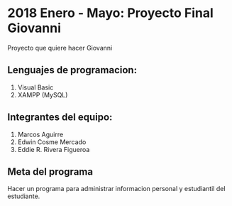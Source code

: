 # 2018 Enero - Mayo: Proyecto Final Giovanni
Proyecto que quiere hacer Giovanni

## Lenguajes de programacion:
1. Visual Basic
2. XAMPP (MySQL)

## Integrantes del equipo:
1. Marcos Aguirre
2. Edwin Cosme Mercado
3. Eddie R. Rivera Figueroa

## Meta del programa
Hacer un programa para administrar informacion personal y estudiantil del estudiante.
 
